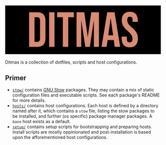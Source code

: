 <p align="center">
  <img src="./resources/ditmas.png">
</p>

Ditmas is a collection of dotfiles, scripts and host configurations.

## Primer

- [`stow/`](./stow) contains [GNU Stow](https://www.gnu.org/software/stow/) packages. They may contain a mix of static configuration
    files and executable scripts. See each package's README for more details.
- [`hosts/`](./hosts) contains host configurations. Each host is defined by a directory named after it, which contains a `stow`
    file, listing the stow packages to be installed, and further (os specific) package manager packages. A `base` host
    exists as a default.
- [`setup/`](./setup) contains setup scripts for bootstrapping and preparing hosts. Install scripts are mostly oppinionated and
    post-installation is based upon the afforementioned host configurations.


